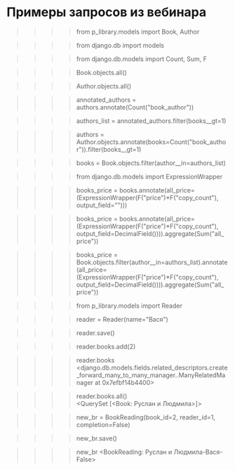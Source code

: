 
# Примеры запросов из вебинара

>>>>from p_library.models import Book, Author

>>>>from django.db import models 

>>>>from django.db.models import Count, Sum, F

>>>>Book.objects.all()   

>>>>Author.objects.all()

>>>>annotated_authors = authors.annotate(Count("book_author")) 

>>>>authors_list = annotated_authors.filter(books__gt=1)

>>>>authors = Author.objects.annotate(books=Count("book_author")).filter(books__gt=1)

>>>>books = Book.objects.filter(author__in=authors_list)

>>>>from django.db.models import ExpressionWrapper

>>>>books_price = books.annotate(all_price=(ExpressionWrapper(F("price")*F("copy_count"), output_field="")))

>>>>books_price = books.annotate(all_price=(ExpressionWrapper(F("price")*F("copy_count"), output_field=DecimalField()))).aggregate(Sum("all_price"))

>>>>books_price = Book.objects.filter(author__in=authors_list).annotate(all_price=(ExpressionWrapper(F("price")*F("copy_count"), output_field=DecimalField()))).aggregate(Sum("all_price"))

>>>>from p_library.models import Reader 

>>>>reader = Reader(name="Вася")

>>>>reader.save()

>>>>reader.books.add(2) 

>>>>reader.books                                                                                                                   
>>>> <django.db.models.fields.related_descriptors.create_forward_many_to_many_manager.<locals>.ManyRelatedManager at 0x7efbf14b4400>

>>>>reader.books.all()                                                 
>>>> <QuerySet [<Book: Руслан и Людмила>]>

>>>>new_br = BookReading(book_id=2, reader_id=1, completion=False)

>>>>new_br.save()                                       

>>>> new_br
>>>> <BookReading: Руслан и Людмила-Вася-False>
